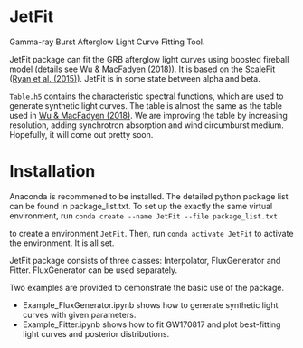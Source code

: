# JetFit
Gamma-ray Burst Afterglow Light Curve Fitting Tool. 

JetFit package can fit the GRB afterglow light curves using boosted fireball model (details see [Wu \& MacFadyen (2018)](https://iopscience.iop.org/article/10.3847/1538-4357/aae9de)). It is based on the ScaleFit ([Ryan et al. (2015)](http://iopscience.iop.org/article/10.1088/0004-637X/799/1/3/pdf)). JetFit is in some state between alpha and beta. 

`Table.h5` contains the characteristic spectral functions, which are used to generate synthetic light curves. 
The table is almost the same as the table used in [Wu \& MacFadyen (2018)](https://iopscience.iop.org/article/10.3847/1538-4357/aae9de). We are improving the table by increasing resolution, adding synchrotron absorption and wind circumburst medium. Hopefully, it will come out pretty soon. 

# Installation
Anaconda is recommened to be installed. The detailed python package list can be found in package_list.txt. To set up the exactly the same virtual environment, run ```conda create --name JetFit --file package_list.txt``` 


to create a environment `JetFit`. Then, run `conda activate JetFit` to activate the environment. It is all set. 

JetFit package consists of three classes: Interpolator, FluxGenerator and Fitter. FluxGenerator can be used separately. 

Two examples are provided to demonstrate the basic use of the package. 
  * Example_FluxGenerator.ipynb shows how to generate synthetic light curves with given parameters. 
  * Example_Fitter.ipynb shows how to fit GW170817 and plot best-fitting light curves and posterior distributions.
